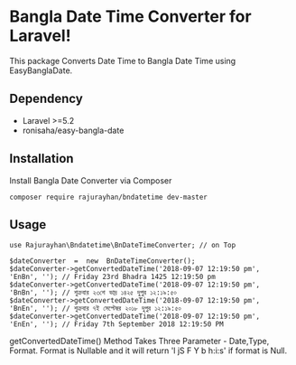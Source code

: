 # Bangla Date Time Converter for Laravel!

This package Converts Date Time to Bangla Date Time using EasyBanglaDate. 


## Dependency

 -  Laravel >=5.2 
 - ronisaha/easy-bangla-date

## Installation

Install Bangla Date Converter via Composer

    composer require rajurayhan/bndatetime dev-master

## Usage

    use Rajurayhan\Bndatetime\BnDateTimeConverter; // on Top
    
    $dateConverter  =  new  BnDateTimeConverter();
    $dateConverter->getConvertedDateTime('2018-09-07 12:19:50 pm',  'EnBn', ''); // Friday 23rd Bhadra 1425 12:19:50 pm
    $dateConverter->getConvertedDateTime('2018-09-07 12:19:50 pm',  'BnBn', ''); // শুক্রবার ২৩শে ভাদ্র ১৪২৫ দুপুর ১২:১৯:৫০
    $dateConverter->getConvertedDateTime('2018-09-07 12:19:50 pm',  'BnEn', ''); // শুক্রবার ৭ই সেপ্টেম্বর ২০১৮ দুপুর ১২:১৯:৫০
    $dateConverter->getConvertedDateTime('2018-09-07 12:19:50 pm',  'EnEn', ''); // Friday 7th September 2018 12:19:50 PM
    
getConvertedDateTime() Method Takes Three Parameter - Date,Type, Format. Format is Nullable and it will return 'l jS F Y b h:i:s' if format is Null.
